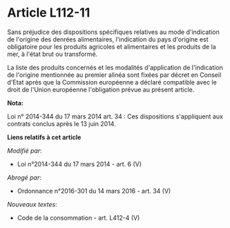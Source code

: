 # Article L112-11

Sans préjudice des dispositions spécifiques relatives au mode d'indication de l'origine des denrées alimentaires,
l'indication du pays d'origine est obligatoire pour les produits agricoles et alimentaires et les produits de la mer, à
l'état brut ou transformé.

La liste des produits concernés et les modalités d'application de l'indication de l'origine mentionnée au premier alinéa sont
fixées par décret en Conseil d'Etat après que la Commission européenne a déclaré compatible avec le droit de l'Union
européenne l'obligation prévue au présent article.

**Nota:**

Loi n° 2014-344 du 17 mars 2014 art. 34 : Ces dispositions s'appliquent aux contrats conclus après le 13 juin 2014.

**Liens relatifs à cet article**

_Modifié par_:

  - Loi n°2014-344 du 17 mars 2014 - art. 6 (V)

_Abrogé par_:

  - Ordonnance n°2016-301 du 14 mars 2016 - art. 34 (V)

_Nouveaux textes_:

  - Code de la consommation - art. L412-4 (V)

